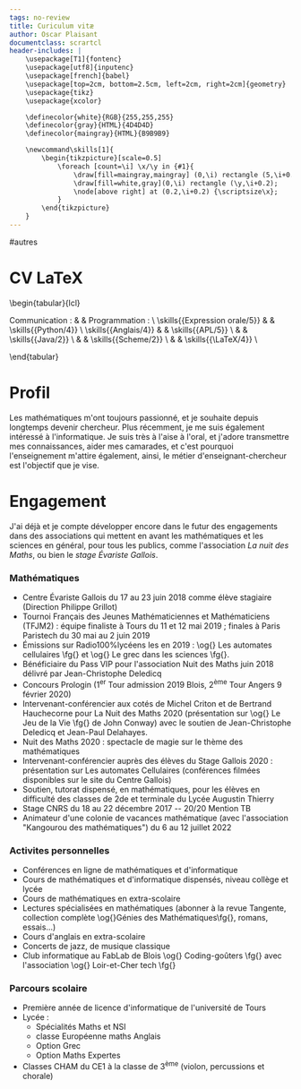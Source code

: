 ```yaml
---
tags: no-review
title: Curiculum vitæ
author: Oscar Plaisant
documentclass: scrartcl
header-includes: |
    \usepackage[T1]{fontenc}
    \usepackage[utf8]{inputenc}
    \usepackage[french]{babel}
    \usepackage[top=2cm, bottom=2.5cm, left=2cm, right=2cm]{geometry}
    \usepackage{tikz}
    \usepackage{xcolor}

    \definecolor{white}{RGB}{255,255,255}
    \definecolor{gray}{HTML}{4D4D4D}
    \definecolor{maingray}{HTML}{B9B9B9}

    \newcommand\skills[1]{
        \begin{tikzpicture}[scale=0.5]
            \foreach [count=\i] \x/\y in {#1}{
                \draw[fill=maingray,maingray] (0,\i) rectangle (5,\i+0.2);
                \draw[fill=white,gray](0,\i) rectangle (\y,\i+0.2);
                \node[above right] at (0.2,\i+0.2) {\scriptsize\x};
            }
        \end{tikzpicture}
    }
---
```

#autres 

# CV LaTeX

\begin{tabular}{lcl}

Communication :               &  & Programmation :     \\
\skills{{Expression orale/5}} &  & \skills{{Python/4}} \\
\skills{{Anglais/4}}          &  & \skills{{APL/5}}    \\
                              &  & \skills{{Java/2}}   \\
                              &  & \skills{{Scheme/2}} \\
                              &  & \skills{{\LaTeX/4}} \\

\end{tabular}



# Profil


Les mathématiques m\'ont toujours passionné, et je souhaite depuis longtemps devenir chercheur. Plus récemment, je me suis également intéressé à l\'informatique.
Je suis très à l\'aise à l\'oral, et j\'adore transmettre mes connaissances, aider mes camarades, et c\'est pourquoi l\'enseignement m\'attire également, ainsi, le métier d'enseignant-chercheur est l'objectif que je vise.


# Engagement

J\'ai déjà et je compte développer encore dans le futur des engagements dans des associations qui mettent en avant les mathématiques et les sciences en général, pour tous les publics, comme l\'association _La nuit des Maths_, ou bien le _stage Évariste Gallois_.


### Mathématiques


 - Centre Évariste Gallois du 17 au 23 juin 2018 comme élève stagiaire (Direction Philippe Grillot)
 - Tournoi Français des Jeunes Mathématiciennes et Mathématiciens (TFJM2) : équipe finaliste à Tours du 11 et 12 mai 2019 ; finales à Paris Paristech du 30 mai au 2 juin 2019
 - Émissions sur Radio100%lycéens les en 2019 : \og{} Les automates cellulaires \fg{} et \og{} Le grec dans les sciences \fg{}.
 - Bénéficiaire du Pass VIP pour l\'association Nuit des Maths juin 2018 délivré par Jean-Christophe Deledicq
 - Concours Prologin ($1^\text{er}$ Tour admission 2019 Blois, $2^\text{ème}$ Tour Angers 9 février 2020)
 - Intervenant-conférencier aux cotés de Michel Criton et de Bertrand Hauchecorne pour La Nuit des Maths 2020 (présentation sur \og{} Le Jeu de la Vie \fg{} de John Conway) avec le soutien de Jean-Christophe Deledicq et Jean-Paul Delahayes.
 - Nuit des Maths 2020 : spectacle de magie sur le thème des mathématiques
 - Intervenant-conférencier auprès des élèves du Stage Gallois 2020 : présentation sur Les automates Cellulaires (conférences filmées disponibles sur le site du Centre Gallois)
 - Soutien, tutorat dispensé, en mathématiques, pour les élèves en difficulté des classes de 2de et terminale du Lycée Augustin Thierry
 - Stage CNRS du 18 au 22 décembre 2017 -- 20/20 Mention TB
 - Animateur d'une colonie de vacances mathématique (avec l'association "Kangourou des mathématiques") du 6 au 12 juillet 2022


### Activites personnelles

 - Conférences en ligne de mathématiques et d\'informatique
 - Cours de mathématiques et d\'informatique dispensés, niveau collège et lycée
 - Cours de mathématiques en extra-scolaire
 - Lectures spécialisées en mathématiques (abonner à la revue Tangente, collection complète \og{}Génies des Mathématiques\fg{}, romans, essais...)
 - Cours d\'anglais en extra-scolaire
 - Concerts de jazz, de musique classique
 - Club informatique au FabLab de Blois \og{} Coding-goûters \fg{} avec l\'association \og{} Loir-et-Cher tech \fg{}


### Parcours scolaire

 - Première année de licence d\'informatique de l\'université de Tours
 - Lycée :
     - Spécialités Maths et NSI
     - classe Européenne maths Anglais
     - Option Grec
     - Option Maths Expertes
 - Classes CHAM du CE1 à la classe de $3^\text{ème}$ (violon, percussions et chorale)


